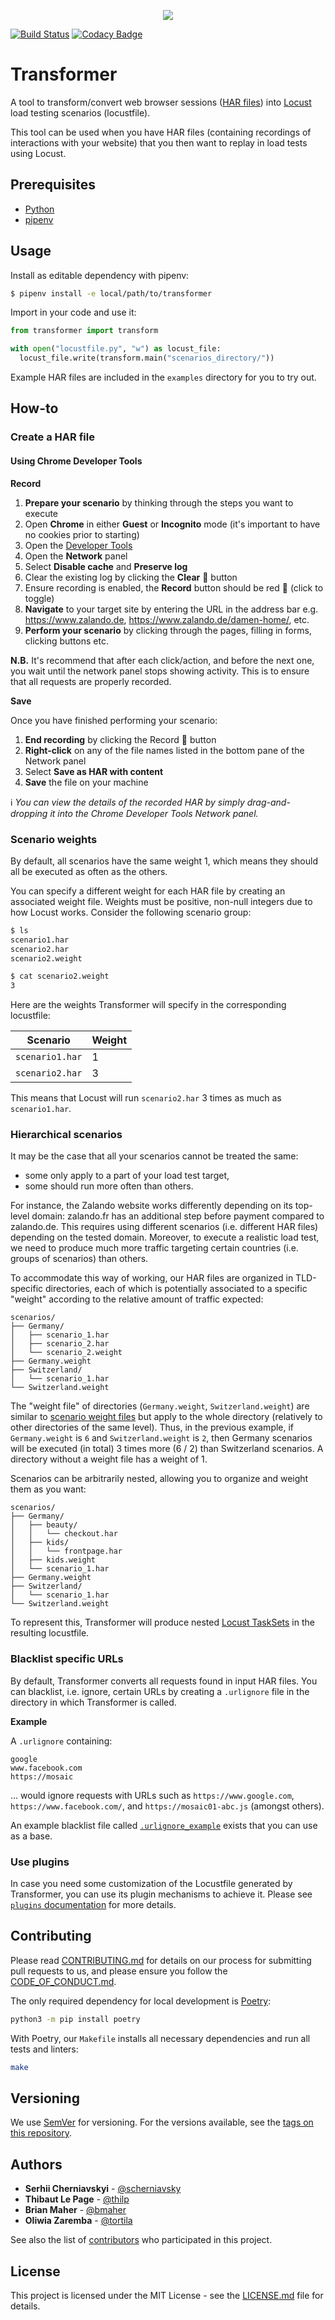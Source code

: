 <p align="center"><img src="images/transformer.png"/></div>

[![Build Status](https://travis-ci.org/zalando-incubator/Transformer.svg?branch=master)](https://travis-ci.org/zalando-incubator/Transformer)
[![Codacy Badge](https://api.codacy.com/project/badge/Grade/10b3feb4e4814429bf288b87443a6c72)](https://www.codacy.com/app/thilp/Transformer?utm_source=github.com&amp;utm_medium=referral&amp;utm_content=zalando-incubator/Transformer&amp;utm_campaign=Badge_Grade)

# Transformer

A tool to transform/convert web browser sessions ([HAR files][]) into
[Locust][] load testing scenarios (locustfile).

This tool can be used when you have HAR files (containing recordings of
interactions with your website) that you then want to replay in load tests
using Locust.

[HAR files]: https://en.wikipedia.org/wiki/.har
[Locust]: https://locust.io/

## Prerequisites

- [Python][]
- [pipenv][]

[Python]: https://www.python.org/
[pipenv]: https://pipenv.readthedocs.io/en/latest/

## Usage

Install as editable dependency with pipenv:

```bash
$ pipenv install -e local/path/to/transformer
```

Import in your code and use it:
```python
from transformer import transform

with open("locustfile.py", "w") as locust_file:
  locust_file.write(transform.main("scenarios_directory/"))
```

Example HAR files are included in the `examples` directory for you to try out.

## How-to

### Create a HAR file

#### Using Chrome Developer Tools

__Record__

1. __Prepare your scenario__ by thinking through the steps you want to execute
2. Open __Chrome__ in either __Guest__ or __Incognito__ mode (it's important to have no cookies prior to starting)
3. Open the [Developer Tools][]
4. Open the __Network__ panel
5. Select __Disable cache__ and __Preserve log__
6. Clear the existing log by clicking the __Clear__ :no_entry_sign: button
7. Ensure recording is enabled, the __Record__ button should be red  :red_circle: (click to toggle)
8. __Navigate__ to your target site by entering the URL in the address bar e.g. https://www.zalando.de, https://www.zalando.de/damen-home/, etc.
9. __Perform your scenario__ by clicking through the pages, filling in forms, clicking buttons etc.

__N.B.__ It's recommend that after each click/action, and before the next one, you wait until the network panel stops showing activity. This is to ensure that all requests are properly recorded.

[Developer Tools]: https://developers.google.com/web/tools/chrome-devtools/network-performance/

__Save__

Once you have finished performing your scenario:

1. __End recording__ by clicking the Record :red_circle: button
2. __Right-click__ on any of the file names listed in the bottom pane of the Network panel
3. Select __Save as HAR with content__
4. __Save__ the file on your machine

ℹ️  _You can view the details of the recorded HAR by simply drag-and-dropping it into the Chrome Developer Tools Network panel._

### Scenario weights

By default, all scenarios have the same weight 1, which means they should all be
executed as often as the others.

You can specify a different weight for each HAR file by creating an associated
weight file. Weights must be positive, non-null integers due to how Locust works.
Consider the following scenario group:

```bash
$ ls
scenario1.har
scenario2.har
scenario2.weight

$ cat scenario2.weight
3
```

Here are the weights Transformer will specify in the corresponding locustfile:

| Scenario        | Weight |
| --------------- | ------ |
| `scenario1.har` | 1      |
| `scenario2.har` | 3      |

This means that Locust will run `scenario2.har` 3 times as much as
`scenario1.har`.

### Hierarchical scenarios

It may be the case that all your scenarios cannot be treated the same:

- some only apply to a part of your load test target,
- some should run more often than others.

For instance, the Zalando website works differently depending on its top-level
domain: zalando.fr has an additional step before payment compared to zalando.de.
This requires using different scenarios (i.e. different HAR files) depending on
the tested domain.
Moreover, to execute a realistic load test, we need to produce much more traffic
targeting certain countries (i.e. groups of scenarios) than others.

To accommodate this way of working, our HAR files are organized in TLD-specific
directories, each of which is potentially associated to a specific "weight"
according to the relative amount of traffic expected:

```
scenarios/
├── Germany/
│   ├── scenario_1.har
│   ├── scenario_2.har
│   └── scenario_2.weight
├── Germany.weight
├── Switzerland/
│   └── scenario_1.har
└── Switzerland.weight
```

The "weight file" of directories (`Germany.weight`, `Switzerland.weight`) are
similar to [scenario weight files](#scenario-weights) but apply to the whole
directory (relatively to other directories of the same level).
Thus, in the previous example, if `Germany.weight` is `6` and
`Switzerland.weight` is `2`, then Germany scenarios will be executed (in total)
3 times more (6 / 2) than Switzerland scenarios.
A directory without a weight file has a weight of 1.

Scenarios can be arbitrarily nested, allowing you to organize and weight them as
you want:

```
scenarios/
├── Germany/
│   ├── beauty/
│   │   └── checkout.har
│   ├── kids/
│   │   └── frontpage.har
│   ├── kids.weight
│   └── scenario_1.har
├── Germany.weight
├── Switzerland/
│   └── scenario_1.har
└── Switzerland.weight
```

To represent this, Transformer will produce nested
[Locust TaskSets](https://docs.locust.io/en/stable/writing-a-locustfile.html#tasksets-can-be-nested)
in the resulting locustfile.

### Blacklist specific URLs

By default, Transformer converts all requests found in input HAR files.
You can blacklist, i.e. ignore, certain URLs by creating a `.urlignore` file in the directory
in which Transformer is called.

__Example__

A `.urlignore` containing:
```
google
www.facebook.com
https://mosaic
```

... would ignore requests with URLs such as `https://www.google.com`, `https://www.facebook.com/`, and
`https://mosaic01-abc.js` (amongst others).

An example blacklist file called [`.urlignore_example`](transformer/.urlignore_example) exists
that you can use as a base.

### Use plugins

In case you need some customization of the Locustfile generated by Transformer, you can use its plugin
mechanisms to achieve it. Please see [`plugins` documentation](transformer/plugins) for more details.

## Contributing

Please read [CONTRIBUTING.md](CONTRIBUTING.md) for details on our process for
submitting pull requests to us, and please ensure
you follow the [CODE_OF_CONDUCT.md](CODE_OF_CONDUCT.md).

[Poetry]: https://poetry.eustace.io/docs/#installation

The only required dependency for local development is [Poetry][]:
```bash
python3 -m pip install poetry
```

With Poetry, our `Makefile` installs all necessary dependencies
and run all tests and linters:

```bash
make
```

## Versioning

We use [SemVer](http://semver.org/) for versioning. For the versions available,
see the [tags on this repository](https://github.com/zalando-incubator/transformer/tags).

## Authors

* **Serhii Cherniavskyi** - [@scherniavsky](https://github.com/scherniavsky)
* **Thibaut Le Page** - [@thilp](https://github.com/thilp)
* **Brian Maher** - [@bmaher](https://github.com/bmaher)
* **Oliwia Zaremba** - [@tortila](https://github.com/tortila)

See also the list of [contributors](CONTRIBUTORS.md) who participated in this project.

## License

This project is licensed under the MIT License - see the
[LICENSE.md](LICENSE.md) file for details.
